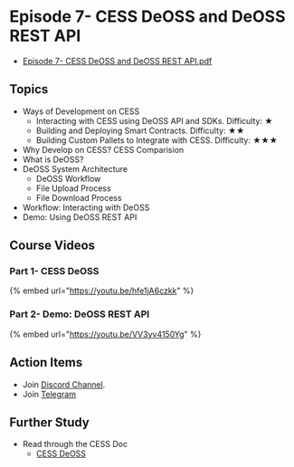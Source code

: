 # Episode 7- CESS DeOSS and DeOSS REST API

- [Episode 7- CESS DeOSS and DeOSS REST API.pdf](./ep7.pdf)

## Topics

- Ways of Development on CESS
  - Interacting with CESS using DeOSS API and SDKs. Difficulty: ★
  - Building and Deploying Smart Contracts. Difficulty: ★★
  - Building Custom Pallets to Integrate with CESS. Difficulty: ★★★
- Why Develop on CESS? CESS Comparision
- What is DeOSS?
- DeOSS System Architecture
  - DeOSS Workflow
  - File Upload Process
  - File Download Process
- Workflow: Interacting with DeOSS
- Demo: Using DeOSS REST API

## Course Videos

### Part 1- CESS DeOSS

{% embed url="https://youtu.be/hfe1jA6czkk" %}

### Part 2- Demo: DeOSS REST API

{% embed url="https://youtu.be/VV3yv4150Yg" %}

## Action Items

- Join [Discord Channel](https://discord.gg/cess).
- Join [Telegram](https://t.me/CESS_Storage_official)

## Further Study

- Read through the CESS Doc
  - [CESS DeOSS](https://doc.cess.network/products/deoss)
